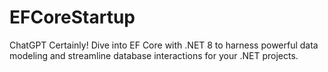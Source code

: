 # EFCoreStartup
 ChatGPT Certainly! Dive into EF Core with .NET 8 to harness powerful data modeling and streamline database interactions for your .NET projects.
